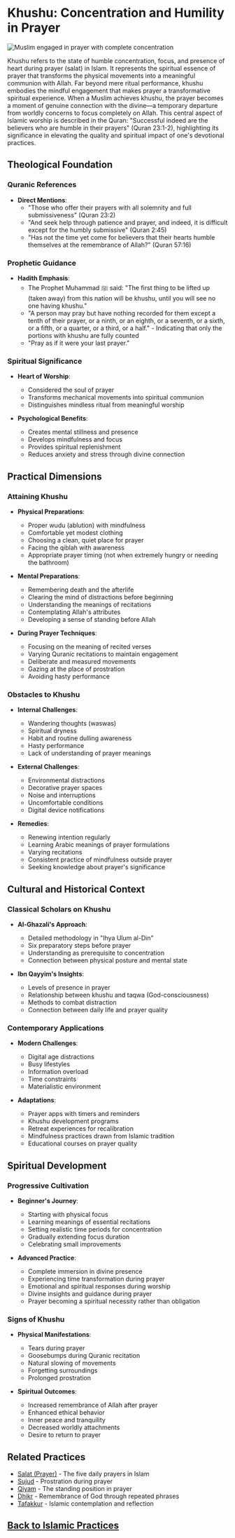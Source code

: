 # Khushu: Concentration and Humility in Prayer

![Muslim engaged in prayer with complete concentration](khushu_prayer.jpg)

Khushu refers to the state of humble concentration, focus, and presence of heart during prayer (salat) in Islam. It represents the spiritual essence of prayer that transforms the physical movements into a meaningful communion with Allah. Far beyond mere ritual performance, khushu embodies the mindful engagement that makes prayer a transformative spiritual experience. When a Muslim achieves khushu, the prayer becomes a moment of genuine connection with the divine—a temporary departure from worldly concerns to focus completely on Allah. This central aspect of Islamic worship is described in the Quran: "Successful indeed are the believers who are humble in their prayers" (Quran 23:1-2), highlighting its significance in elevating the quality and spiritual impact of one's devotional practices.

## Theological Foundation

### Quranic References
- **Direct Mentions**: 
  - "Those who offer their prayers with all solemnity and full submissiveness" (Quran 23:2)
  - "And seek help through patience and prayer, and indeed, it is difficult except for the humbly submissive" (Quran 2:45)
  - "Has not the time yet come for believers that their hearts humble themselves at the remembrance of Allah?" (Quran 57:16)

### Prophetic Guidance
- **Hadith Emphasis**:
  - The Prophet Muhammad ﷺ said: "The first thing to be lifted up (taken away) from this nation will be khushu, until you will see no one having khushu."
  - "A person may pray but have nothing recorded for them except a tenth of their prayer, or a ninth, or an eighth, or a seventh, or a sixth, or a fifth, or a quarter, or a third, or a half." - Indicating that only the portions with khushu are fully counted
  - "Pray as if it were your last prayer."

### Spiritual Significance
- **Heart of Worship**:
  - Considered the soul of prayer
  - Transforms mechanical movements into spiritual communion
  - Distinguishes mindless ritual from meaningful worship

- **Psychological Benefits**:
  - Creates mental stillness and presence
  - Develops mindfulness and focus
  - Provides spiritual replenishment
  - Reduces anxiety and stress through divine connection

## Practical Dimensions

### Attaining Khushu
- **Physical Preparations**:
  - Proper wudu (ablution) with mindfulness
  - Comfortable yet modest clothing
  - Choosing a clean, quiet place for prayer
  - Facing the qiblah with awareness
  - Appropriate prayer timing (not when extremely hungry or needing the bathroom)

- **Mental Preparations**:
  - Remembering death and the afterlife
  - Clearing the mind of distractions before beginning
  - Understanding the meanings of recitations
  - Contemplating Allah's attributes
  - Developing a sense of standing before Allah

- **During Prayer Techniques**:
  - Focusing on the meaning of recited verses
  - Varying Quranic recitations to maintain engagement
  - Deliberate and measured movements
  - Gazing at the place of prostration
  - Avoiding hasty performance

### Obstacles to Khushu
- **Internal Challenges**:
  - Wandering thoughts (waswas)
  - Spiritual dryness
  - Habit and routine dulling awareness
  - Hasty performance
  - Lack of understanding of prayer meanings

- **External Challenges**:
  - Environmental distractions
  - Decorative prayer spaces
  - Noise and interruptions
  - Uncomfortable conditions
  - Digital device notifications

- **Remedies**:
  - Renewing intention regularly
  - Learning Arabic meanings of prayer formulations
  - Varying recitations
  - Consistent practice of mindfulness outside prayer
  - Seeking knowledge about prayer's significance

## Cultural and Historical Context

### Classical Scholars on Khushu
- **Al-Ghazali's Approach**:
  - Detailed methodology in "Ihya Ulum al-Din"
  - Six preparatory steps before prayer
  - Understanding as prerequisite to concentration
  - Connection between physical posture and mental state

- **Ibn Qayyim's Insights**:
  - Levels of presence in prayer
  - Relationship between khushu and taqwa (God-consciousness)
  - Methods to combat distraction
  - Connection between daily life and prayer quality

### Contemporary Applications
- **Modern Challenges**:
  - Digital age distractions
  - Busy lifestyles
  - Information overload
  - Time constraints
  - Materialistic environment

- **Adaptations**:
  - Prayer apps with timers and reminders
  - Khushu development programs
  - Retreat experiences for recalibration
  - Mindfulness practices drawn from Islamic tradition
  - Educational courses on prayer quality

## Spiritual Development

### Progressive Cultivation
- **Beginner's Journey**:
  - Starting with physical focus
  - Learning meanings of essential recitations
  - Setting realistic time periods for concentration
  - Gradually extending focus duration
  - Celebrating small improvements

- **Advanced Practice**:
  - Complete immersion in divine presence
  - Experiencing time transformation during prayer
  - Emotional and spiritual responses during worship
  - Divine insights and guidance during prayer
  - Prayer becoming a spiritual necessity rather than obligation

### Signs of Khushu
- **Physical Manifestations**:
  - Tears during prayer
  - Goosebumps during Quranic recitation
  - Natural slowing of movements
  - Forgetting surroundings
  - Prolonged prostration

- **Spiritual Outcomes**:
  - Increased remembrance of Allah after prayer
  - Enhanced ethical behavior
  - Inner peace and tranquility
  - Decreased worldly attachments
  - Desire to return to prayer

## Related Practices
- [Salat (Prayer)](./salat.md) - The five daily prayers in Islam
- [Sujud](./sujud.md) - Prostration during prayer
- [Qiyam](./qiyam.md) - The standing position in prayer
- [Dhikr](./dhikr.md) - Remembrance of God through repeated phrases
- [Tafakkur](./tafakkur.md) - Islamic contemplation and reflection

## [Back to Islamic Practices](./README.md)
